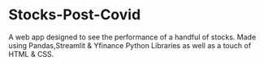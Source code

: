 # Stocks-Post-Covid
A web app designed to see the performance of a handful of stocks.
Made using Pandas,Streamlit & Yfinance Python Libraries as well as a touch of HTML & CSS.
